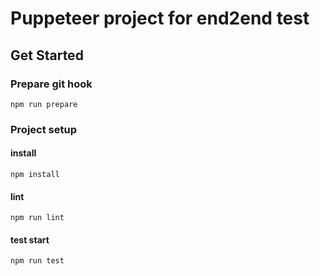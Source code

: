 # Puppeteer project for end2end test

## Get Started

### Prepare git hook

```
npm run prepare
```

### Project setup

#### install

```
npm install
```

#### lint

```
npm run lint
```

#### test start

```
npm run test
```
